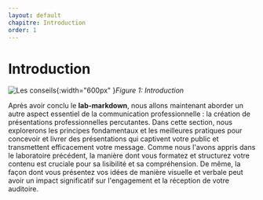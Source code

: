 ```yaml
---
layout: default
chapitre: Introduction
order: 1
---
```


# Introduction
![Les conseils](/lab-presentation/1.introduction/images/intro.jpg){:width="600px" }*Figure 1: Introduction*

<!-- note -->

Après avoir conclu le **lab-markdown**, nous allons maintenant aborder un autre aspect essentiel de la communication professionnelle : la création de présentations professionnelles percutantes. Dans cette section, nous explorerons les principes fondamentaux et les meilleures pratiques pour concevoir et livrer des présentations qui captivent votre public et transmettent efficacement votre message. Comme nous l'avons appris dans le laboratoire précédent, la manière dont vous formatez et structurez votre contenu est cruciale pour sa lisibilité et sa compréhension. De même, la façon dont vous présentez vos idées de manière visuelle et verbale peut avoir un impact significatif sur l'engagement et la réception de votre auditoire.
<!-- new slide -->